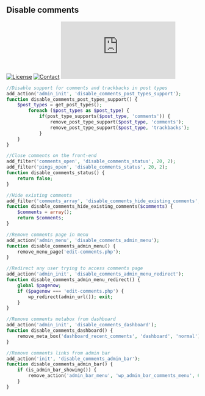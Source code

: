 ## Disable comments
[![License](https://img.shields.io/github/license/dedewiweka/snippets?color=brightgreen)](https://github.com/dedewiweka/snippets/blob/main/LICENSE) [![Contact](https://img.shields.io/badge/contact-Dede%20Wiweka-orange)](https://dede.wiweka.com/development) ![File size](https://img.shields.io/github/size/dedewiweka/snippets/Security/disable-comments.md) 
```php
//Disable support for comments and trackbacks in post types
add_action('admin_init', 'disable_comments_post_types_support');
function disable_comments_post_types_support() {
    $post_types = get_post_types();
        foreach ($post_types as $post_type) {
            if(post_type_supports($post_type, 'comments')) {
                remove_post_type_support($post_type, 'comments');
                remove_post_type_support($post_type, 'trackbacks');
            }
    }
}
```
```php
//Close comments on the front-end
add_filter('comments_open', 'disable_comments_status', 20, 2);
add_filter('pings_open', 'disable_comments_status', 20, 2);
function disable_comments_status() {
    return false;
}
```
```php
//Hide existing comments
add_filter('comments_array', 'disable_comments_hide_existing_comments', 10, 2);
function disable_comments_hide_existing_comments($comments) {
    $comments = array();
    return $comments;
}
```
```php
//Remove comments page in menu
add_action('admin_menu', 'disable_comments_admin_menu');
function disable_comments_admin_menu() {
    remove_menu_page('edit-comments.php');
}
```
```php
//Redirect any user trying to access comments page
add_action('admin_init', 'disable_comments_admin_menu_redirect');
function disable_comments_admin_menu_redirect() {
    global $pagenow;
    if ($pagenow === 'edit-comments.php') {
        wp_redirect(admin_url()); exit;
    }
}
```
```php
//Remove comments metabox from dashboard
add_action('admin_init', 'disable_comments_dashboard');
function disable_comments_dashboard() {
    remove_meta_box('dashboard_recent_comments', 'dashboard', 'normal');
}
```
```php
//Remove comments links from admin bar
add_action('init', 'disable_comments_admin_bar');
function disable_comments_admin_bar() {
    if (is_admin_bar_showing()) {
        remove_action('admin_bar_menu', 'wp_admin_bar_comments_menu', 60);
    }
}
```